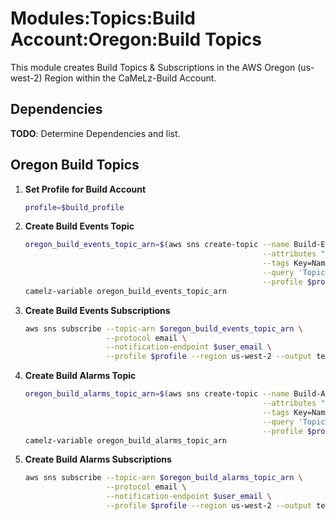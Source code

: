 # Modules:Topics:Build Account:Oregon:Build Topics

This module creates Build Topics & Subscriptions in the AWS Oregon (us-west-2) Region within the
CaMeLz-Build Account.

## Dependencies

**TODO**: Determine Dependencies and list.

## Oregon Build Topics

1. **Set Profile for Build Account**

    ```bash
    profile=$build_profile
    ```

1. **Create Build Events Topic**

    ```bash
    oregon_build_events_topic_arn=$(aws sns create-topic --name Build-Events \
                                                         --attributes "DisplayName=CMLB Events" \
                                                         --tags Key=Name,Value=Build-Events-Topic Key=Company,Value=CaMeLz Key=Environment,Value=Build \
                                                         --query 'TopicArn' \
                                                         --profile $profile --region us-west-2 --output text)
    camelz-variable oregon_build_events_topic_arn
    ```

1. **Create Build Events Subscriptions**

    ```bash
    aws sns subscribe --topic-arn $oregon_build_events_topic_arn \
                      --protocol email \
                      --notification-endpoint $user_email \
                      --profile $profile --region us-west-2 --output text
    ```

1. **Create Build Alarms Topic**

    ```bash
    oregon_build_alarms_topic_arn=$(aws sns create-topic --name Build-Alarms \
                                                         --attributes "DisplayName=CMLB Alarms" \
                                                         --tags Key=Name,Value=Build-Alarms-Topic Key=Company,Value=CaMeLz Key=Environment,Value=Build \
                                                         --query 'TopicArn' \
                                                         --profile $profile --region us-west-2 --output text)
    camelz-variable oregon_build_alarms_topic_arn
    ```

1. **Create Build Alarms Subscriptions**

    ```bash
    aws sns subscribe --topic-arn $oregon_build_alarms_topic_arn \
                      --protocol email \
                      --notification-endpoint $user_email \
                      --profile $profile --region us-west-2 --output text
    ```

